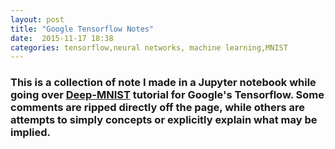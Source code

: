 ```yaml
---
layout: post
title: "Google Tensorflow Notes"
date:  2015-11-17 18:38
categories: tensorflow,neural networks, machine learning,MNIST
---
```


### This is a collection of note I made in a Jupyter notebook while going over [Deep-MNIST](http://tensorflow.org/tutorials/mnist/pros/index.md) tutorial for Google's Tensorflow. Some comments are ripped directly off the page, while others are attempts to simply concepts or explicitly explain what may be implied.
